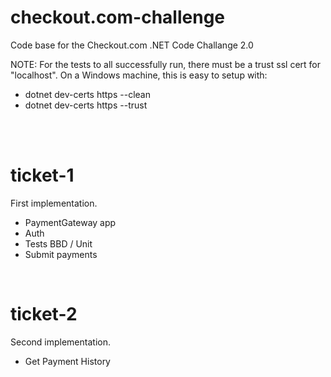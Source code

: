 # checkout.com-challenge
Code base for the Checkout.com .NET Code Challange 2.0

NOTE:
For the tests to all successfully run, there must be a trust ssl cert for "localhost".
On a Windows machine, this is easy to setup with:
- dotnet dev-certs https --clean
- dotnet dev-certs https --trust

<br />
<br />

# ticket-1
First implementation.  
- PaymentGateway app
- Auth
- Tests BBD / Unit
- Submit payments

<br />

# ticket-2
Second implementation.
- Get Payment History